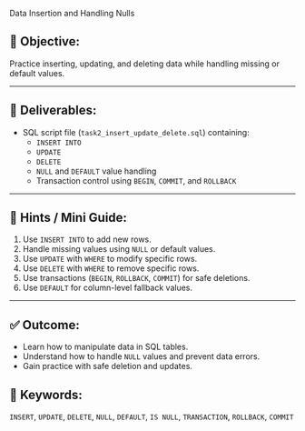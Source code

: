  Data Insertion and Handling Nulls

## 🎯 Objective:
Practice inserting, updating, and deleting data while handling missing or default values.

---


## 📂 Deliverables:
- SQL script file (`task2_insert_update_delete.sql`) containing:
  - `INSERT INTO`
  - `UPDATE`
  - `DELETE`
  - `NULL` and `DEFAULT` value handling
  - Transaction control using `BEGIN`, `COMMIT`, and `ROLLBACK`

---

## 📘 Hints / Mini Guide:

1. Use `INSERT INTO` to add new rows.
2. Handle missing values using `NULL` or default values.
3. Use `UPDATE` with `WHERE` to modify specific rows.
4. Use `DELETE` with `WHERE` to remove specific rows.
5. Use transactions (`BEGIN`, `ROLLBACK`, `COMMIT`) for safe deletions.
6. Use `DEFAULT` for column-level fallback values.

---

## ✅ Outcome:
- Learn how to manipulate data in SQL tables.
- Understand how to handle `NULL` values and prevent data errors.
- Gain practice with safe deletion and updates.


## 📎 Keywords:
`INSERT`, `UPDATE`, `DELETE`, `NULL`, `DEFAULT`, `IS NULL`, `TRANSACTION`, `ROLLBACK`, `COMMIT`
